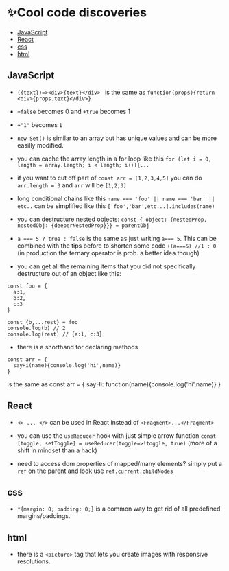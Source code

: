 #  ✨Cool code discoveries

 - [JavaScript](#JavaScript)
 - [React](#React)
 - [css](#css)
 - [html](#html)
 
 
 
## JavaScript

- `({text})=><div>{text}</div> ` is the same as `function(props){return <div>{props.text}</div>}`

 - `+false` becomes 0 and `+true` becomes 1
 
 - `+"1"` becomes `1`

 - `new Set()` is similar to an array but has unique values and can be more easilly modified.
 
 - you can cache the array length in a for loop like this `for (let i = 0, length = array.length; i < length; i++){...`
 
 - if you want to cut off part of  `const arr = [1,2,3,4,5]`  you can do `arr.length = 3` and `arr` will be `[1,2,3]` 
 
  - long conditional chains like this `name === 'foo' || name === 'bar' || etc..` can be simplified like this `['foo','bar',etc...].includes(name)`

 - you can destructure nested objects: `const { object: {nestedProp, nestedObj: {deeperNestedProp}}} = parentObj`

 - `a === 5 ? true : false` is the same as just writing `a=== 5`. This can be combined with the tips before to shorten some code `+(a===5) //1 : 0` (in production the ternary operator is prob. a better idea though)
 
 - you can get all the remaining items that you did not specifically destructure out of an object like this: 
```
const foo = {
  a:1,
  b:2,
  c:3
}

const {b,...rest} = foo
console.log(b) // 2
console.log(rest) // {a:1, c:3}
```

 - there is a shorthand for declaring methods 
```
const arr = {
  sayHi(name){console.log('hi',name)}
}
```
is the same as
const arr = {
  sayHi: function(name){console.log('hi',name)}
}

## React

 - `<> ... </>` can be used in React instead of `<Fragment>...</Fragment>`

 - you can use the `useReducer` hook with just simple arrow function `const [toggle, setToggle] = useReducer(toggle=>!toggle, true)` (more of a shift in mindset than a hack)
 
 - need to access dom properties of mapped/many elements? simply put a `ref` on the parent and look use `ref.current.childNodes`
 
 ## css

 - `*{margin: 0; padding: 0;}` is a common way to get rid of all predefined margins/paddings. 
 
 ## html
 
  - there is a `<picture>` tag that lets you create images with responsive resolutions.
